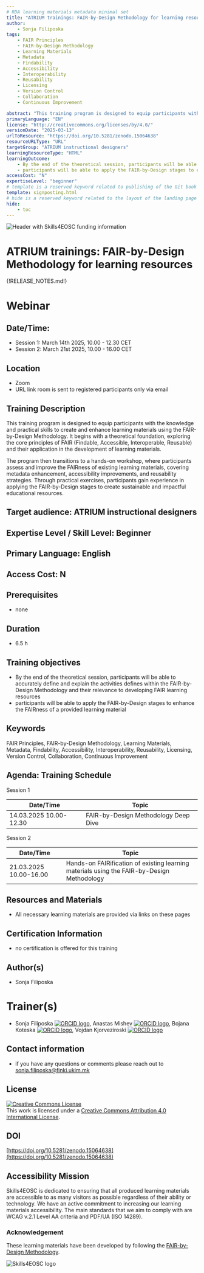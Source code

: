 ```yaml
---
# RDA learning materials metadata minimal set
title: "ATRIUM trainings: FAIR-by-Design Methodology for learning resources"
author: 
    - Sonja Filiposka
tags: 
    - FAIR Principles
    - FAIR-by-Design Methodology
    - Learning Materials
    - Metadata
    - Findability
    - Accessibility
    - Interoperability
    - Reusability
    - Licensing
    - Version Control
    - Collaboration
    - Continuous Improvement

abstract: "This training program is designed to equip participants with the knowledge and practical skills to create and enhance learning materials using the FAIR-by-Design Methodology. It begins with a theoretical foundation, exploring the core principles of FAIR (Findable, Accessible, Interoperable, Reusable) and their application in the development of learning materials. The program then transitions to a hands-on workshop, where participants assess and improve the FAIRness of existing learning materials, covering metadata enhancement, accessibility improvements, and reusability strategies. Through practical exercises, participants gain experience in applying the FAIR-by-Design stages to create sustainable and impactful educational resources."
primaryLanguage: "EN"
license: "http://creativecommons.org/licenses/by/4.0/"
versionDate: "2025-03-13"
urlToResource: "https://doi.org/10.5281/zenodo.15064638"
resourceURLType: "URL"
targetGroup: "ATRIUM instructional designers"
learningResourceType: "HTML"
learningOutcome: 
    - By the end of the theoretical session, participants will be able to accurately define and explain the activities defines within the FAIR-by-Design Methodology and their relevance to developing FAIR learning resources
    - participants will be able to apply the FAIR-by-Design stages to enhance the FAIRness of a provided learning material
accessCost: "N"
expertiseLevel: "beginner"
# template is a reserved keyword related to publishing of the Git book itself and not part of the RDA metadata schema. Please leave it as is and don't edit it manually
template: signposting.html
# hide is a reserved keyword related to the layout of the landing page and not part of the RDA metadata schema. Please leave it as is and don't edit it manually
hide:
    - toc
---
```


![Header with Skills4EOSC funding information](./attachments/header.png)

# ATRIUM trainings: FAIR-by-Design Methodology for learning resources

{!RELEASE_NOTES.md!}

# Webinar

## Date/Time: 

- Session 1: March 14th 2025, 10.00 - 12.30 CET
- Session 2: March 21st 2025, 10.00 - 16.00 CET

## Location

- Zoom
- URL link room is sent to registered participants only via email

## Training Description

This training program is designed to equip participants with the knowledge and practical skills to create and enhance learning materials using the FAIR-by-Design Methodology. It begins with a theoretical foundation, exploring the core principles of FAIR (Findable, Accessible, Interoperable, Reusable) and their application in the development of learning materials. 

The program then transitions to a hands-on workshop, where participants assess and improve the FAIRness of existing learning materials, covering metadata enhancement, accessibility improvements, and reusability strategies. Through practical exercises, participants gain experience in applying the FAIR-by-Design stages to create sustainable and impactful educational resources.

## Target audience: ATRIUM instructional designers

## Expertise Level / Skill Level: Beginner

## Primary Language: English

## Access Cost: N

## Prerequisites

- none

## Duration

- 6.5 h

## Training objectives

- By the end of the theoretical session, participants will be able to accurately define and explain the activities defines within the FAIR-by-Design Methodology and their relevance to developing FAIR learning resources
- participants will be able to apply the FAIR-by-Design stages to enhance the FAIRness of a provided learning material

## Keywords

FAIR Principles, FAIR-by-Design Methodology, Learning Materials, Metadata, Findability, Accessibility, Interoperability, Reusability, Licensing, Version Control, Collaboration, Continuous Improvement

## Agenda: Training Schedule

Session 1

| Date/Time | Topic             |
|-----------|-------------------|
| 14.03.2025 10.00-12.30  | FAIR-by-Design Methodology Deep Dive |

Session 2

| Date/Time | Topic             |
|-----------|-------------------|
| 21.03.2025 10.00-16.00  | Hands-on FAIRification of existing learning materials using the FAIR-by-Design Methodology |

## Resources and Materials

- All necessary learning materials are provided via links on these pages

## Certification Information

- no certification is offered for this training

## Author(s)

- Sonja Filiposka

# Trainer(s)

- Sonja Filiposka [![ORCID logo](./attachments/orcid_16x16.webp)](https://orcid.org/0000-0003-0034-2855), Anastas Mishev [![ORCID logo](./attachments/orcid_16x16.webp)](https://orcid.org/0000-0001-7271-6655), Bojana Koteska [![ORCID logo](./attachments/orcid_16x16.webp)](https://orcid.org/0000-0001-6118-9044), Vojdan Kjorveziroski [![ORCID logo](./attachments/orcid_16x16.webp)](https://orcid.org/0000-0003-0419-4300)

## Contact information

- if you have any questions or comments please reach out to [sonja.filiposka@finki.ukim.mk](mailto:sonja.filiposka@finki.ukim.mk)

## License

<a rel="license" href="http://creativecommons.org/licenses/by/4.0/"><img alt="Creative Commons License" style="border-width:0" src="https://i.creativecommons.org/l/by/4.0/88x31.png" /></a><br />This work is licensed under a <a rel="license" href="http://creativecommons.org/licenses/by/4.0/">Creative Commons Attribution 4.0 International License</a>.

## DOI

[https://doi.org/10.5281/zenodo.15064638](https://doi.org/10.5281/zenodo.15064638)

## Accessibility Mission

Skills4EOSC is dedicated to ensuring that all produced learning materials are accessible to as many visitors as possible regardless of their ability or technology. We have an active commitment to increasing our learning materials accessibility. The main standards that we aim to comply with are WCAG v.2.1 Level AA criteria and PDF/UA (ISO 14289).

### Acknowledgement

These learning materials have been developed by following the [FAIR-by-Design Methodology](https://doi.org/10.5281/zenodo.7875540).

![Skills4EOSC logo](./attachments/skills4eosc.png)